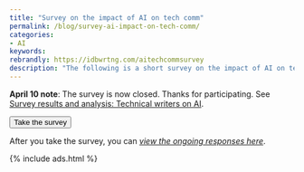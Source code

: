 ```yaml
---
title: "Survey on the impact of AI on tech comm"
permalink: /blog/survey-ai-impact-on-tech-comm/
categories:
- AI
keywords:
rebrandly: https://idbwrtng.com/aitechcommsurvey
description: "The following is a short survey on the impact of AI on tech comm, specifically on technical writing and producing documentation. Many speculate that AI tools might soon automate many tech writing tasks, and there's growing concern that major disruption is imminent. Is that future dystopian, or will it unlock new opportunities? This survey seeks to take the pulse of tech comm, gathering the thoughts and feelings that tech writers have about AI and whether it will transform the practice of documentation."
---
```


**April 10 note**: The survey is now closed. Thanks for participating. See [Survey results and analysis: Technical writers on AI](/blog/survey-analysis-tech-writers-on-ai/).

<a href="https://idbwrtng.com/ai-survey-tech-comm"><button type="button" class="btn btn-info">Take the survey</button></a>

After you take the survey, you can [*view the ongoing responses here*](https://idbwrtng.com/ai-survey-tech-comm-results).

{% include ads.html %}